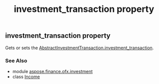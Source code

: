 ﻿---
title: investment_transaction property
second_title: Aspose.Finance for Python via .NET API References
description: 
type: docs
weight: 60
url: /python-net/aspose.finance.ofx.investment/income/investment_transaction/
is_root: false
---

## investment_transaction property


Gets or sets the [AbstractInvestmentTransaction.investment_transaction](/finance/python-net/aspose.finance.ofx.investment/abstractinvestmenttransaction#investment_transaction).

### See Also
* module [aspose.finance.ofx.investment](../../)
* class [Income](/finance/python-net/aspose.finance.ofx.investment/income)
